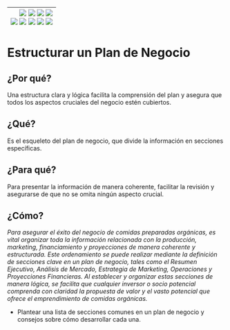 <div align=right>

|[![](https://img.shields.io/badge/-Inicio-FFF?style=flat&logo=Emlakjet&logoColor=black)](/README.md) [![](https://img.shields.io/badge/-Introducción-FFF?style=flat&logo=abbrobotstudio&logoColor=black)](/documentos/intro.md) [![](https://img.shields.io/badge/-Modelos_de_lenguaje-FFF?style=flat&logo=LiveChat&logoColor=black)](/documentos/LLMs.md) [![](https://img.shields.io/badge/-Panorámica-FFF?style=flat&logo=openstreetmap&logoColor=black)](/documentos/panoramica.md)<br>  [![](https://img.shields.io/badge/-Prompts-FFF?style=flat&logo=Proton&logoColor=black)](/documentos/prompts/README.md) [![](https://img.shields.io/badge/-Ing,_de_prompts-FFF?style=flat&logo=googleearthengine&logoColor=black)](/documentos/ingenieriaDePrompts/README.md) [![](https://img.shields.io/badge/-Patrones-FFF?style=flat&logo=textpattern&logoColor=black)](/documentos/ingenieriaDePrompts/patrones/README.md) [![](https://img.shields.io/badge/8vP-FFF?style=flat&logo=v8&logoColor=black)](/documentos/prompts/mejoresPracticas/8virtudesDelPrompting.md) [![](https://img.shields.io/badge/-Casos_de_uso-FFF?style=flat&logo=gitbook&logoColor=black)](/documentos/casosDeUso/README.md)|
|-:|

</div>

# Estructurar un Plan de Negocio

## ¿Por qué?

Una estructura clara y lógica facilita la comprensión del plan y asegura que todos los aspectos cruciales del negocio estén cubiertos.

## ¿Qué?

Es el esqueleto del plan de negocio, que divide la información en secciones específicas.

## ¿Para qué?

Para presentar la información de manera coherente, facilitar la revisión y asegurarse de que no se omita ningún aspecto crucial.

## ¿Cómo?

*Para asegurar el éxito del negocio de comidas preparadas orgánicas, es vital organizar toda la información relacionada con la producción, marketing, financiamiento y proyecciones de manera coherente y estructurada. Este ordenamiento se puede realizar mediante la definición de secciones clave en un plan de negocio, tales como el Resumen Ejecutivo, Análisis de Mercado, Estrategia de Marketing, Operaciones y Proyecciones Financieras. Al establecer y organizar estas secciones de manera lógica, se facilita que cualquier inversor o socio potencial comprenda con claridad la propuesta de valor y el vasto potencial que ofrece el emprendimiento de comidas orgánicas.*

- Plantear una lista de secciones comunes en un plan de negocio y consejos sobre cómo desarrollar cada una.
